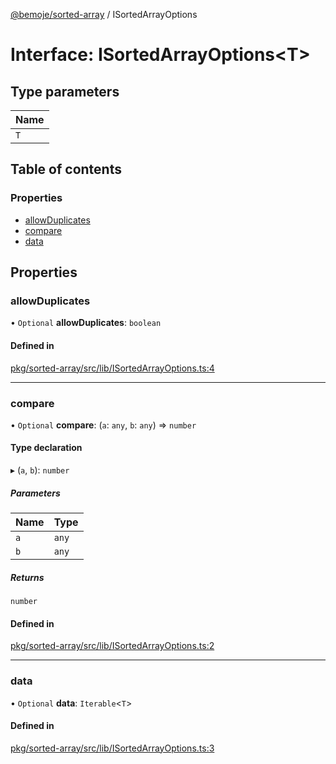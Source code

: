 [@bemoje/sorted-array](https://github.com/bemoje/tsmono/blob/main/docs/md/sorted-array/index.md) / ISortedArrayOptions

# Interface: ISortedArrayOptions<T\>

## Type parameters

| Name |
| :------ |
| `T` |

## Table of contents

### Properties

- [allowDuplicates](https://github.com/bemoje/tsmono/blob/main/docs/md/sorted-array/interfaces/ISortedArrayOptions.md#allowduplicates)
- [compare](https://github.com/bemoje/tsmono/blob/main/docs/md/sorted-array/interfaces/ISortedArrayOptions.md#compare)
- [data](https://github.com/bemoje/tsmono/blob/main/docs/md/sorted-array/interfaces/ISortedArrayOptions.md#data)

## Properties

### allowDuplicates

• `Optional` **allowDuplicates**: `boolean`

#### Defined in

[pkg/sorted-array/src/lib/ISortedArrayOptions.ts:4](https://github.com/bemoje/tsmono/blob/87185a0/pkg/sorted-array/src/lib/ISortedArrayOptions.ts#L4)

___

### compare

• `Optional` **compare**: (`a`: `any`, `b`: `any`) => `number`

#### Type declaration

▸ (`a`, `b`): `number`

##### Parameters

| Name | Type |
| :------ | :------ |
| `a` | `any` |
| `b` | `any` |

##### Returns

`number`

#### Defined in

[pkg/sorted-array/src/lib/ISortedArrayOptions.ts:2](https://github.com/bemoje/tsmono/blob/87185a0/pkg/sorted-array/src/lib/ISortedArrayOptions.ts#L2)

___

### data

• `Optional` **data**: `Iterable`<`T`\>

#### Defined in

[pkg/sorted-array/src/lib/ISortedArrayOptions.ts:3](https://github.com/bemoje/tsmono/blob/87185a0/pkg/sorted-array/src/lib/ISortedArrayOptions.ts#L3)
